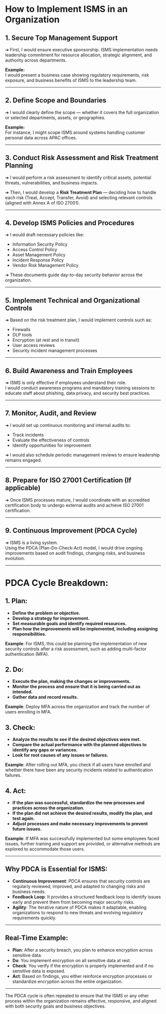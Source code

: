 # How to Implement ISMS in an Organization

## 1. Secure Top Management Support
➔ First, I would ensure executive sponsorship. ISMS implementation needs leadership commitment for resource allocation, strategic alignment, and authority across departments.

**Example:**  
I would present a business case showing regulatory requirements, risk exposure, and business benefits of ISMS to the leadership team.

---

## 2. Define Scope and Boundaries
➔ I would clearly define the scope — whether it covers the full organization or selected departments, assets, or geographies.

**Example:**  
For instance, I might scope ISMS around systems handling customer personal data across APAC offices.

---

## 3. Conduct Risk Assessment and Risk Treatment Planning
➔ I would perform a risk assessment to identify critical assets, potential threats, vulnerabilities, and business impacts.

➔ Then, I would develop a **Risk Treatment Plan** — deciding how to handle each risk (Treat, Accept, Transfer, Avoid) and selecting relevant controls (aligned with Annex A of ISO 27001).

---

## 4. Develop ISMS Policies and Procedures
➔ I would draft necessary policies like:
- Information Security Policy
- Access Control Policy
- Asset Management Policy
- Incident Response Policy
- Vendor Risk Management Policy

➔ These documents guide day-to-day security behavior across the organization.

---

## 5. Implement Technical and Organizational Controls
➔ Based on the risk treatment plan, I would implement controls such as:
- Firewalls
- DLP tools
- Encryption (at rest and in transit)
- User access reviews
- Security incident management processes

---

## 6. Build Awareness and Train Employees
➔ ISMS is only effective if employees understand their role.  
I would conduct awareness programs and mandatory training sessions to educate staff about phishing, data privacy, and security best practices.

---

## 7. Monitor, Audit, and Review
➔ I would set up continuous monitoring and internal audits to:
- Track incidents
- Evaluate the effectiveness of controls
- Identify opportunities for improvement

➔ I would also schedule periodic management reviews to ensure leadership remains engaged.

---

## 8. Prepare for ISO 27001 Certification (If applicable)
➔ Once ISMS processes mature, I would coordinate with an accredited certification body to undergo external audits and achieve ISO 27001 certification.

---

## 9. Continuous Improvement (PDCA Cycle)
➔ ISMS is a living system.  
Using the PDCA (Plan-Do-Check-Act) model, I would drive ongoing improvements based on audit findings, changing risks, and business evolution.

---



# PDCA Cycle Breakdown:

## 1. Plan:
- **Define the problem or objective.**
- **Develop a strategy for improvement.**
- **Set measurable goals and identify required resources.**
- **Plan how the improvements will be implemented, including assigning responsibilities.**

**Example**: For ISMS, this could be planning the implementation of new security controls after a risk assessment, such as adding multi-factor authentication (MFA).

## 2. Do:
- **Execute the plan, making the changes or improvements.**
- **Monitor the process and ensure that it is being carried out as intended.**
- **Gather data and record results.**

**Example**: Deploy MFA across the organization and track the number of users enrolling in MFA.

## 3. Check:
- **Analyze the results to see if the desired objectives were met.**
- **Compare the actual performance with the planned objectives to identify any gaps or variances.**
- **Look for root causes of any issues or failures.**

**Example**: After rolling out MFA, you check if all users have enrolled and whether there have been any security incidents related to authentication failures.

## 4. Act:
- **If the plan was successful, standardize the new processes and practices across the organization.**
- **If the plan did not achieve the desired results, modify the plan, and test again.**
- **Adjust processes and make necessary improvements to prevent future issues.**

**Example**: If MFA was successfully implemented but some employees faced issues, further training and support are provided, or alternative methods are explored to accommodate those users.

---

## Why PDCA is Essential for ISMS:
- **Continuous Improvement**: PDCA ensures that security controls are regularly reviewed, improved, and adapted to changing risks and business needs.
- **Feedback Loop**: It provides a structured feedback loop to identify issues early and prevent them from becoming major security risks.
- **Agility**: The iterative nature of PDCA makes it adaptable, enabling organizations to respond to new threats and evolving regulatory requirements quickly.

---

## Real-Time Example:

- **Plan**: After a security breach, you plan to enhance encryption across sensitive data.
- **Do**: You implement encryption on all sensitive data at rest.
- **Check**: You verify if the encryption is properly implemented and if no sensitive data is exposed.
- **Act**: Based on findings, you either reinforce encryption processes or standardize encryption across the entire organization.

---

The PDCA cycle is often repeated to ensure that the ISMS or any other process within the organization remains effective, responsive, and aligned with both security goals and business objectives.
